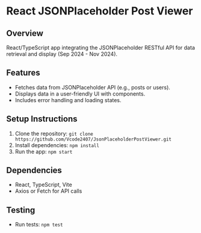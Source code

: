 # React JSONPlaceholder Post Viewer 
 
## Overview 
React/TypeScript app integrating the JSONPlaceholder RESTful API for data retrieval and display (Sep 2024 - Nov 2024). 
 
## Features 
- Fetches data from JSONPlaceholder API (e.g., posts or users). 
- Displays data in a user-friendly UI with components. 
- Includes error handling and loading states. 
 
## Setup Instructions 
1. Clone the repository: `git clone https://github.com/Vcode2407/JsonPlaceholderPostViewer.git` 
2. Install dependencies: `npm install` 
3. Run the app: `npm start` 
 
## Dependencies 
- React, TypeScript, Vite 
- Axios or Fetch for API calls 
 
## Testing 
- Run tests: `npm test` 
